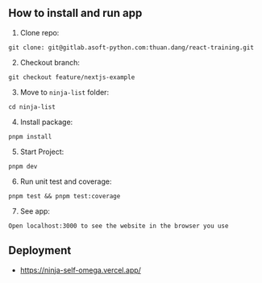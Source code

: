 ## **How to install and run app**

1. Clone repo:

```
git clone: git@gitlab.asoft-python.com:thuan.dang/react-training.git
```

2. Checkout branch:

```
git checkout feature/nextjs-example
```

3. Move to `ninja-list` folder:

```
cd ninja-list
```

4. Install package:

```
pnpm install
```

5. Start Project:

```
pnpm dev
```

6. Run unit test and coverage:

```
pnpm test && pnpm test:coverage
```

7. See app:

```
Open localhost:3000 to see the website in the browser you use
```

## Deployment
- https://ninja-self-omega.vercel.app/
